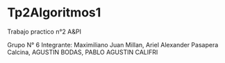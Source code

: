 # Tp2Algoritmos1
Trabajo practico n°2 A&amp;PI 

Grupo N° 6
Integrante: Maximiliano Juan Millan, Ariel Alexander Pasapera Calcina, AGUSTIN BODAS, PABLO AGUSTIN CALIFRI